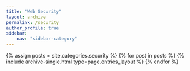 ```yaml
---
title: "Web Security"
layout: archive
permalink: /security
author_profile: true
sidebar:
    nav: "sidebar-category"
---
```






{% assign posts = site.categories.security %}
{% for post in posts %} {% include archive-single.html type=page.entries_layout %} {% endfor %}